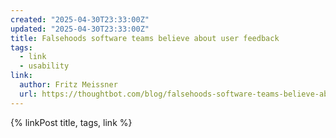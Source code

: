 ```yaml
---
created: "2025-04-30T23:33:00Z"
updated: "2025-04-30T23:33:00Z"
title: Falsehoods software teams believe about user feedback
tags:
  - link
  - usability
link:
  author: Fritz Meissner
  url: https://thoughtbot.com/blog/falsehoods-software-teams-believe-about-user-feedback
---
```


{% linkPost title, tags, link %}
